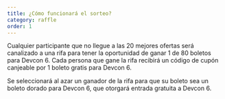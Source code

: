 ```yaml
---
title: ¿Cómo funcionará el sorteo?
category: raffle
order: 1
---
```

Cualquier participante que no llegue a las 20 mejores ofertas será canalizado a una rifa para tener la oportunidad de ganar 1 de 80 boletos para Devcon 6. Cada persona que gane la rifa recibirá un código de cupón canjeable por 1 boleto gratis para Devcon 6.

Se seleccionará al azar un ganador de la rifa para que su boleto sea un boleto dorado para Devcon 6, que otorgará entrada gratuita a Devcon 6.